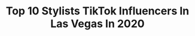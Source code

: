 ---
title: Top 10 Stylists TikTok Influencers In Las Vegas In 2020
description: >-
  Find top stylists TikTok influencers in Las Vegas in 2020. Most popular hashtags: #duet #makemomsmile #yearbook2020 #momsoftiktok.
platform: TikTok
profiles:
  - username: "andrew.c08"
    fullname: >-
      Andrew.c08
    location: "United States"
    followers: 5264
    engagement: 2544
    commentsToLikes: 0.088342
    id: cka6obakler3f0i78l9otvr6h
    verified: false
    hashtags: "#imbored, #draft, #greenscreen, #anime"
  - username: "olliethecorgi"
    fullname: >-
      Ollie the Corgi
    location: "United States"
    followers: 538687
    engagement: 2391
    commentsToLikes: 0.061892
    id: ck9drfv053vuw0j789xqjbi8l
    verified: false
    hashtags: "#diydogtreat, #mahm, #showmeyourwalk, #neverfitin"
  - username: "cheyennejazwise"
    fullname: >-
      cheyennejazwise
    location: "United States"
    followers: 20348
    engagement: 1978
    commentsToLikes: 0.027004
    id: ck8hk6fc3coun0j78i6p5mqv2
    verified: false
    hashtags: "#chel, #poseathome, #cosplayproblems, #teentitansgo"
  - username: "mrsbennetthasclass"
    fullname: >-
      Misty Bennett
    location: "United States"
    followers: 90817
    engagement: 1379
    commentsToLikes: 0.039777
    id: cka9q1r9h7hie0i78qp5rx7eg
    verified: false
    hashtags: "#crying, #scrollup, #outoftheblue, #snackbreak"
  - username: "bradybeko"
    fullname: >-
      brady beko
    location: "United States"
    followers: 19663
    engagement: 2068
    commentsToLikes: 0.025401
    id: cka0p9pxh7a2h0i78qkotsxuh
    verified: false
    hashtags: "#coronatime, #huntingtonbeach, #tiktok, #dances"
  - username: "tspbakingco"
    fullname: >-
      Kari Garcia
    location: "United States"
    followers: 51873
    engagement: 1295
    commentsToLikes: 0.047090
    id: ck963gem4upuk0j78dbb0k9ya
    verified: false
    hashtags: "#sahm, #got2bhome, #inverted, #starbucks"
  - username: "anastasiacro"
    fullname: >-
      Anastasia Strizhanova
    location: "United States"
    followers: 756863
    engagement: 2051
    commentsToLikes: 0.012753
    id: ck81s8e99qsc50j78exn7o8xx
    verified: true
    hashtags: "#justdancemoves, #anastaisacro, #beattobeat, #dontjudge"
  - username: "vegaschick82"
    fullname: >-
      Kim
    location: "United States"
    followers: 2050
    engagement: 703
    commentsToLikes: 0.077474
    id: ck95xw2xc7l8t0j78gemghh8h
    verified: false
    hashtags: "#onehellofaweek, #teenagers, #duet, #sleepykitty"
  - username: "aye3than"
    fullname: >-
      Hi I'm Ethan 😤😳
    location: "United States"
    followers: 46543
    engagement: 2028
    commentsToLikes: 0.025760
    id: ck9ae6c8v0jos0j78t0ru6qd2
    verified: false
    hashtags: "#famous, #pumaremix, #dayattheoffice, #emojichallenge"
  - username: "whiskeytango85"
    fullname: >-
      Laura
    location: "United States"
    followers: 3290
    engagement: 1114
    commentsToLikes: 0.057365
    id: ckae7qagpi9k40i784wxfi36c
    verified: false
    hashtags: "#bully, #birthstone, #tiktokaddict, #thatswhatilike"
---